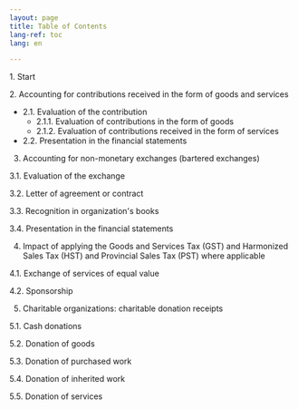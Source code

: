 ```yaml
---
layout: page
title: Table of Contents
lang-ref: toc
lang: en

---
```

1\. Start

2\. Accounting for contributions received in the form of goods and services
<ul class="textlist">
<li>2.1. Evaluation of the contribution

<ul class="textlist">
  <li>2.1.1. Evaluation of contributions in the form of goods</li>

  <li>2.1.2. Evaluation of contributions received in the form of services</li>
  </ul></li>

  <li>2.2. Presentation in the financial statements</li>
</ul>

3. Accounting for non-monetary exchanges (bartered exchanges) 

3.1. Evaluation of the exchange

3.2. Letter of agreement or contract

3.3. Recognition in organization's books 

3.4. Presentation in the financial statements

4. Impact of applying the Goods and Services Tax (GST) and Harmonized Sales Tax (HST) and Provincial Sales Tax (PST) where applicable

4.1. Exchange of services of equal value

4.2. Sponsorship

5. Charitable organizations: charitable donation receipts

5.1. Cash donations

5.2. Donation of goods

5.3. Donation of purchased work 

5.4. Donation of inherited work

5.5. Donation of services